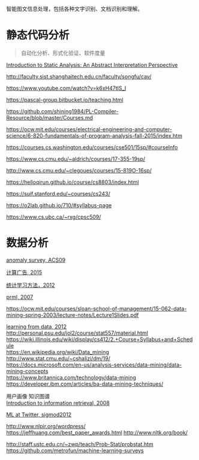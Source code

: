 智能图文信息处理，包括各种文字识别、文档识别和理解。


# 静态代码分析

> 自动化分析、形式化验证、软件度量

[Introduction to Static Analysis: An Abstract Interpretation Perspective](https://books.google.com.hk/books?id=96LLDwAAQBAJ&pg=PA19&lpg=PA19&dq=Introduction+to+Static+Analysis+An+Abstract+Interpretation+Perspective+pdf&source=bl&ots=9juPcBUpc5&sig=ACfU3U33KEgYfduYuzjKBYw0XxgPkW90Rg&hl=en&sa=X&ved=2ahUKEwjqksf2lsLsAhXZyYsBHWO-Ang4MhDoATADegQIARAC#v=onepage&q=Introduction%20to%20Static%20Analysis%20An%20Abstract%20Interpretation%20Perspective%20pdf&f=false)

http://faculty.sist.shanghaitech.edu.cn/faculty/songfu/cav/

https://www.youtube.com/watch?v=k6xH47tIS_I

https://pascal-group.bitbucket.io/teaching.html

https://github.com/shining1984/PL-Compiler-Resource/blob/master/Courses.md

https://ocw.mit.edu/courses/electrical-engineering-and-computer-science/6-820-fundamentals-of-program-analysis-fall-2015/index.htm

https://courses.cs.washington.edu/courses/cse501/15sp/#courseInfo

https://www.cs.cmu.edu/~aldrich/courses/17-355-19sp/

http://www.cs.cmu.edu/~clegoues/courses/15-819O-16sp/

https://helloqirun.github.io/course/cs8803/index.html

https://suif.stanford.edu/~courses/cs243/  

https://o2lab.github.io/710/#syllabus-page

https://www.cs.ubc.ca/~rxg/cpsc509/


# 数据分析

[anomaly survey, ACS09](https://cs.brown.edu/courses/csci2270/papers/anomaly-detection-survey.pdf)

[计算广告, 2015](https://book.douban.com/subject/26596778/)

[统计学习方法，2012](https://book.douban.com/subject/10590856/)

[prml, 2007](https://book.douban.com/subject/2061116/)

https://ocw.mit.edu/courses/sloan-school-of-management/15-062-data-mining-spring-2003/lecture-notes/Lecture1Slides.pdf  

[learning from data, 2012](https://book.douban.com/subject/11026330/)  
http://personal.psu.edu/jol2/course/stat557/material.html  
https://wiki.illinois.edu/wiki/display/cs412/2.+Course+Syllabus+and+Schedule  
https://en.wikipedia.org/wiki/Data_mining  
http://www.stat.cmu.edu/~cshalizi/dm/19/  
https://docs.microsoft.com/en-us/analysis-services/data-mining/data-mining-concepts  
https://www.britannica.com/technology/data-mining  
https://developer.ibm.com/articles/ba-data-mining-techniques/  

用户画像
知识图谱  
[Introduction to information retrieval, 2008](https://book.douban.com/subject/3059637/)  

[ML at Twitter, sigmod2012](http://web.cs.wpi.edu/~cs525/f13b-EAR//cs525-homepage/lectures/PAPERS/Lin_Kolcz_SIGMOD2012.pdf)

http://www.nlpir.org/wordpress/
https://jeffhuang.com/best_paper_awards.html
http://www.nltk.org/book/

http://staff.ustc.edu.cn/~zwp/teach/Prob-Stat/probstat.htm
https://github.com/metrofun/machine-learning-surveys
